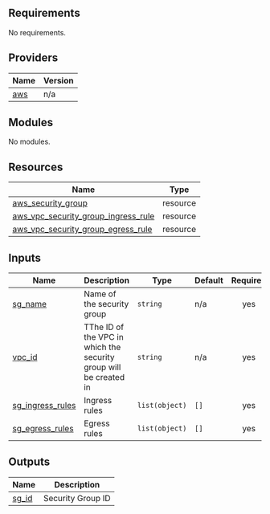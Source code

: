 <!-- BEGIN_TF_DOCS -->
## Requirements

No requirements.

## Providers

| Name | Version |
|------|---------|
| <a name="provider_aws"></a> [aws](#provider\_aws) | n/a |

## Modules

No modules.

## Resources

| Name | Type |
|------|------|
| [aws_security_group](https://registry.terraform.io/providers/hashicorp/aws/latest/docs/resources/security_group) | resource |
| [aws_vpc_security_group_ingress_rule](https://registry.terraform.io/providers/hashicorp/aws/latest/docs/resources/vpc_security_group_ingress_rule) | resource |
| [aws_vpc_security_group_egress_rule](https://registry.terraform.io/providers/hashicorp/aws/latest/docs/resources/vpc_security_group_egress_rule) | resource |

## Inputs

| Name | Description | Type | Default | Required |
|------|-------------|------|---------|:--------:|
| <a name="input_sg_named"></a> [sg\_name](#input\_sg\_name) | Name of the security group | `string` | n/a | yes |
| <a name="input_vpc_id"></a> [vpc\_id](#input\_vpc\_id) | TThe ID of the VPC in which the security group will be created in | `string` | n/a | yes |
| <a name="input_sg_ingress_rules"></a> [sg\_ingress\_rules](#input\_sg\_ingress\_rules) | Ingress rules | `list(object)` | `[]` | yes |
| <a name="input_sg_egress_rules"></a> [sg\_egress\_rules](#input\_sg\_egress\_rules) | Egress rules | `list(object)` | `[]` | yes |


## Outputs

| Name | Description |
|------|-------------|
| <a name="output_sg_id"></a> [sg\_id](#output\_sg\_id) | Security Group ID |

<!-- END_TF_DOCS -->